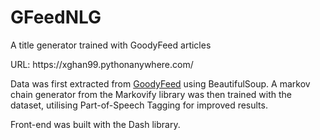 # GFeedNLG
<p>A title generator trained with GoodyFeed articles<p>
<p>URL: https://xghan99.pythonanywhere.com/<p>
<p> Data was first extracted from <a href="https://goodyfeed.com/category/news/">GoodyFeed</a> using BeautifulSoup. A markov chain generator from the Markovify library was then trained with the dataset, utilising Part-of-Speech Tagging for improved results. </p>
<p> Front-end was built with the Dash library.</p>

